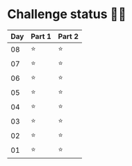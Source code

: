 # Challenge status 🌟🎄

| Day | Part 1 | Part 2 |
|-----|--------|--------|
| 08  | ⭐     | ⭐      |
| 07  | ⭐     | ⭐      |
| 06  | ⭐     | ⭐      |
| 05  | ⭐     | ⭐      |
| 04  | ⭐     | ⭐      |
| 03  | ⭐     | ⭐      |
| 02  | ⭐     | ⭐      |
| 01  | ⭐     | ⭐      |